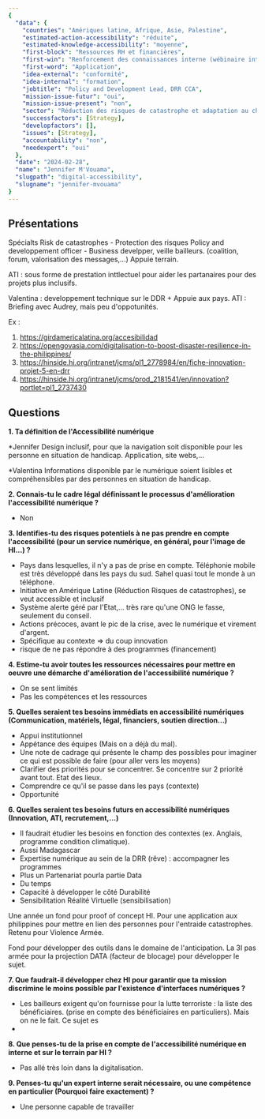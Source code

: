 ```yaml
---
{
  "data": {
    "countries": "Amériques latine, Afrique, Asie, Palestine",
    "estimated-action-accessibility": "réduite",
    "estimated-knowledge-accessibility": "moyenne",
    "first-block": "Ressources RH et financières",
    "first-win": "Renforcement des connaissances interne (wébinaire interne, note de cadrage)",
    "first-word": "Application",
    "idea-external": "conformité",
    "idea-internal": "formation",
    "jobtitle": "Policy and Development Lead, DRR CCA",
    "mission-issue-futur": "oui",
    "mission-issue-present": "non",
    "sector": "Réduction des risques de catastrophe et adaptation au changement climatique",
    "successfactors": [Strategy],
    "developfactors": [],
    "issues": [Strategy],
    "accountability": "non",
    "needexpert": "oui"
  },
  "date": "2024-02-28",
  "name": "Jennifer M'Vouama",
  "slugpath": "digital-accessibility",
  "slugname": "jennifer-mvouama"
}
---
```


## Présentations

Spécialts Risk de catastrophes - Protection des risques
Policy and developpement officer - Business develpper, veille bailleurs.
(coalition, forum, valorisation des messages,...)
Appuie terrain.

ATI : sous forme de prestation inttlectuel pour aider les partanaires pour des projets plus inclusifs.

Valentina : developpement technique sur le DDR + Appuie aux pays.
ATI : Briefing avec Audrey, mais peu d'oppotunités. 

Ex :
 1. https://girdamericalatina.org/accesibilidad
 1. https://opengovasia.com/digitalisation-to-boost-disaster-resilience-in-the-philippines/
 1. https://hinside.hi.org/intranet/jcms/pl1_2778984/en/fiche-innovation-projet-5-en-drr
 1. https://hinside.hi.org/intranet/jcms/prod_2181541/en/innovation?portlet=pl1_2737430

## Questions

**1. Ta définition de l'Accessibilité numérique**

*Jennifer 
Design inclusif, pour que la navigation soit disponible pour les personne en situation de handicap. Application, site webs,...

*Valentina
Informations disponible par le numérique soient lisibles et compréhensibles par des personnes en situation de handicap.


**2. Connais-tu le cadre légal définissant le processus d'amélioration l'accessibilité numérique ?**

 - Non

**3. Identifies-tu des risques potentiels à ne pas prendre en compte l'accessibilité (pour un service numérique, en général, pour l'image de HI...) ?**

 - Pays dans lesquelles, il n'y a pas de prise en compte. Téléphonie mobile est très développé dans les pays du sud. Sahel quasi tout le monde à un téléphone.
 - Initiative en Amérique Latine (Réduction Risques de catastrophes), se veut accessible et inclusif
 - Système alerte géré par l'Etat,...  très rare qu'une ONG le fasse, seulement du conseil. 
 - Actions précoces, avant le pic de la crise, avec le numérique et virement d'argent.
 - Spécifique au contexte => du coup innovation
 - risque de ne pas répondre à des programmes (financement)

**4. Estime-tu avoir toutes les ressources nécessaires pour mettre en oeuvre une démarche d'amélioration de l'accessibilité numérique ?**

 - On se sent limités
 - Pas les compétences et les ressources

**5. Quelles seraient tes besoins immédiats en accessibilité numériques (Communication, matériels, légal, financiers, soutien direction...)**

 - Appui institutionnel
 - Appétance des équipes (Mais on a déjà du mal).
 - Une note de cadrage qui présente le champ des possibles pour imaginer ce qui est possible de faire (pour aller vers les moyens)
 - Clarifier des priorités pour se concentrer. Se concentre sur 2 priorité avant tout. Etat des lieux. 
 - Comprendre ce qu'il se passe dans les pays (contexte)
 - Opportunité 

**6. Quelles seraient tes besoins futurs en accessibilité numériques (Innovation, ATI, recrutement,...)**

 - Il faudrait étudier les besoins en fonction des contextes (ex. Anglais, programme condition climatique).
 - Aussi Madagascar
 - Expertise numérique au sein de la DRR  (rêve) : accompagner les programmes 
 - Plus un Partenariat pourla partie Data
 - Du temps 
 - Capacité à développer le côté Durabilité
 - Sensibilitation Réalité Virtuelle (sensibilisation)

Une année un fond pour proof of concept HI. Pour une application aux philippines pour mettre en lien des personnes pour l'entraide catastrophes. 
Retenu pour Violence Armée.

Fond pour développer des outils dans le domaine de l'anticipation. La 3I pas armée pour la projection DATA (facteur de blocage) pour développer le sujet.

**7. Que faudrait-il développer chez HI pour garantir que ta mission discrimine le moins possible par l'existence d'interfaces numériques ?**

 - Les bailleurs exigent qu'on fournisse pour la lutte terroriste : la liste des bénéficiaires. (prise en compte des bénéficiaires en particuliers). Mais on ne le fait. Ce sujet es
 - 

**8. Que penses-tu de la prise en compte de l'accessibilité numérique en interne et sur le terrain par HI ?**

 - Pas allé très loin dans la digitalisation.

**9. Penses-tu qu'un expert interne serait nécessaire, ou une compétence en particulier (Pourquoi faire exactement) ?**

 - Une personne capable de travailler 